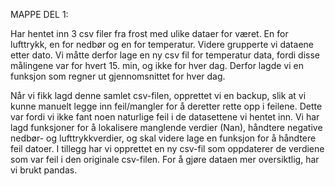 MAPPE DEL 1:

Har hentet inn 3 csv filer fra frost med ulike dataer for været. En for lufttrykk, en for nedbør og en for temperatur. 
Videre grupperte vi dataene etter dato. Vi måtte derfor lage en ny csv fil for temperatur data, fordi disse målingene
var for hvert 15. min, og ikke for hver dag. Derfor lagde vi en funksjon som regner ut gjennomsnittet for hver dag. 

Når vi fikk lagd denne samlet csv-filen, opprettet vi en backup, slik at vi kunne manuelt legge inn feil/mangler for å
deretter rette opp i feilene. Dette var fordi vi ikke fant noen naturlige feil i de datasettene vi hentet inn. 
Vi har lagd funksjoner for å lokalisere manglende verdier (Nan), håndtere negative nedbør- og lufttrykkverdier, 
og skal videre lage en funksjon for å håndtere feil datoer. I tillegg har vi opprettet en ny csv-fil som 
oppdaterer de verdiene som var feil i den originale csv-filen. For å gjøre dataen mer oversiktlig, har vi brukt pandas. 

